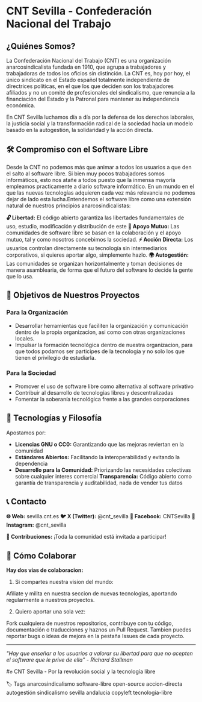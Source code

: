 # CNT Sevilla - Confederación Nacional del Trabajo

## ¿Quiénes Somos?
La Confederación Nacional del Trabajo (CNT) es una organización anarcosindicalista fundada en 1910, que agrupa a trabajadores y trabajadoras de todos los oficios sin distinción. La CNT es, hoy por hoy, el único sindicato en el Estado español totalmente independiente de directrices políticas, en el que los que deciden son los trabajadores afiliados y no un comité de profesionales del sindicalismo, que renuncia a la financiación del Estado y la Patronal para mantener su independencia económica.

En CNT Sevilla luchamos día a día por la defensa de los derechos laborales, la justicia social y la transformación radical de la sociedad hacia un modelo basado en la autogestión, la solidaridad y la acción directa.

## 🛠️ Compromiso con el Software Libre
Desde la CNT no podemos más que animar a todos los usuarios a que den el salto al software libre. Si bien muy pocos trabajadores somos informáticos, esto nos atañe a todos puesto que la inmensa mayoría empleamos practicamente a diario software informático. En un mundo en el que las nuevas tecnologías adquieren cada vez más relevancia no podemos dejar de lado esta lucha.Entendemos el software libre como una extensión natural de nuestros principios anarcosindicalistas:

**🔓 Libertad:** El código abierto garantiza las libertades fundamentales de uso, estudio, modificación y distribución de este
**🤝 Apoyo Mutuo:** Las comunidades de software libre se basan en la colaboración y el apoyo mutuo, tal y como nosotros concebimos la sociedad.
**⚡ Acción Directa:** Los usuarios controlan directamente su tecnología sin intermediarios corporativos, si quieres aportar algo, simplemente hazlo.
**🌍 Autogestión:** Las comunidades se organizan horizontalmente y toman decisiones de manera asamblearia, de forma que el futuro del software lo decide la gente que lo usa.

## 🎯 Objetivos de Nuestros Proyectos

### Para la Organización 

- Desarrollar herramientas que faciliten la organización y comunicación dentro de la propia organizacion, asi como con otras organizaciones locales.
- Impulsar la formación tecnológica dentro de nuestra organizacion, para que todos podamos ser participes de la tecnologia y no solo los que tienen el privilegio de estudiarla.

### Para la Sociedad

- Promover el uso de software libre como alternativa al software privativo
- Contribuir al desarrollo de tecnologías libres y descentralizadas
- Fomentar la soberanía tecnológica frente a las grandes corporaciones

## 🤖 Tecnologías y Filosofía
Apostamos por:

- **Licencias GNU o CC0:** Garantizando que las mejoras reviertan en la comunidad
- **Estándares Abiertos:** Facilitando la interoperabilidad y evitando la dependencia
- **Desarrollo para la Comunidad:** Priorizando las necesidades colectivas sobre cualquier interes comercial
**Transparencia:** Código abierto como garantía de transparencia y auditabilidad, nada de vender tus datos

## 📞 Contacto

**🌐 Web:** sevilla.cnt.es
**🐦 X (Twitter):** @cnt_sevilla
**📘 Facebook:** CNTSevilla
**📱 Instagram:** @cnt_sevilla

**📧 Contribuciones:** ¡Toda la comunidad está invitada a participar!

## 🤝 Cómo Colaborar

**Hay dos vias de colaboracion:**
1. Si compartes nuestra vision del mundo:

Afiliate y milita en nuestra seccion de nuevas tecnologias, aportando regularmente a nuestros proyectos.

2. Quiero aportar una sola vez:

Fork cualquiera de nuestros repositorios, contribuye con tu código, documentación o traducciones y haznos un Pull Request. Tambien puedes reportar bugs o ideas de mejora en la pestaña Issues de cada proyecto.

-----
*"Hay que enseñar a los usuarios a valorar su libertad para que no acepten el software que le prive de ella" - Richard Stallman*


#✊ CNT Sevilla - Por la revolución social y la tecnología libre

🏷️ Tags
anarcosindicalismo software-libre open-source accion-directa autogestión sindicalismo sevilla andalucia copyleft tecnologia-libre
